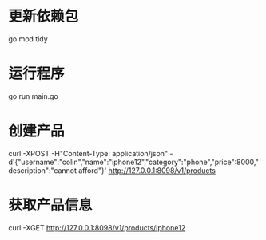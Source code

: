 # 更新依赖包
go mod tidy 

# 运行程序
go run main.go

# 创建产品
curl -XPOST -H"Content-Type: application/json" -d'{"username":"colin","name":"iphone12","category":"phone","price":8000,"description":"cannot afford"}' http://127.0.0.1:8098/v1/products

# 获取产品信息
curl -XGET http://127.0.0.1:8098/v1/products/iphone12
